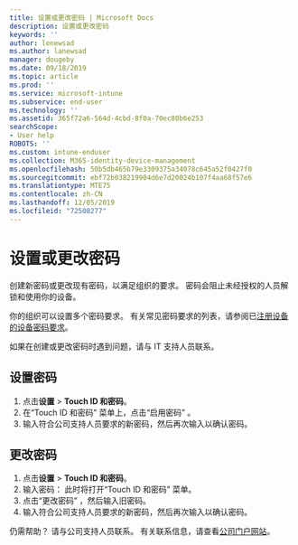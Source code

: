 ```yaml
---
title: 设置或更改密码 | Microsoft Docs
description: 设置或更改密码
keywords: ''
author: lenewsad
ms.author: lanewsad
manager: dougeby
ms.date: 09/18/2019
ms.topic: article
ms.prod: ''
ms.service: microsoft-intune
ms.subservice: end-user
ms.technology: ''
ms.assetid: 365f72a6-564d-4cbd-8f0a-70ec80b6e253
searchScope:
- User help
ROBOTS: ''
ms.custom: intune-enduser
ms.collection: M365-identity-device-management
ms.openlocfilehash: 50b5db465b79e3309375a34078c645a52f0427f0
ms.sourcegitcommit: ebf72b038219904d6e7d20024b107f4aa68f57e6
ms.translationtype: MTE75
ms.contentlocale: zh-CN
ms.lasthandoff: 12/05/2019
ms.locfileid: "72508277"
---
```

# <a name="set-or-change-your-passcode"></a>设置或更改密码

创建新密码或更改现有密码，以满足组织的要求。 密码会阻止未经授权的人员解锁和使用你的设备。 

你的组织可以设置多个密码要求。 有关常见密码要求的列表，请参阅已[注册设备的设备密码要求](password-does-not-meet-it-administrator-requirements.md)。  

如果在创建或更改密码时遇到问题，请与 IT 支持人员联系。  


## <a name="set-your-passcode"></a>设置密码

1. 点击**设置**  >  **Touch ID 和密码**。
2. 在“Touch ID 和密码”  菜单上，点击“启用密码”  。
3. 输入符合公司支持人员要求的新密码，然后再次输入以确认密码。

## <a name="change-your-passcode"></a>更改密码

1. 点击**设置**  >  **Touch ID 和密码**。
2. 输入密码： 此时将打开“Touch ID 和密码”  菜单。
2. 点击“更改密码”  ，然后输入旧密码。
3. 输入符合公司支持人员要求的新密码，然后再次输入以确认密码。

仍需帮助？ 请与公司支持人员联系。 有关联系信息，请查看[公司门户网站](https://go.microsoft.com/fwlink/?linkid=2010980)。
